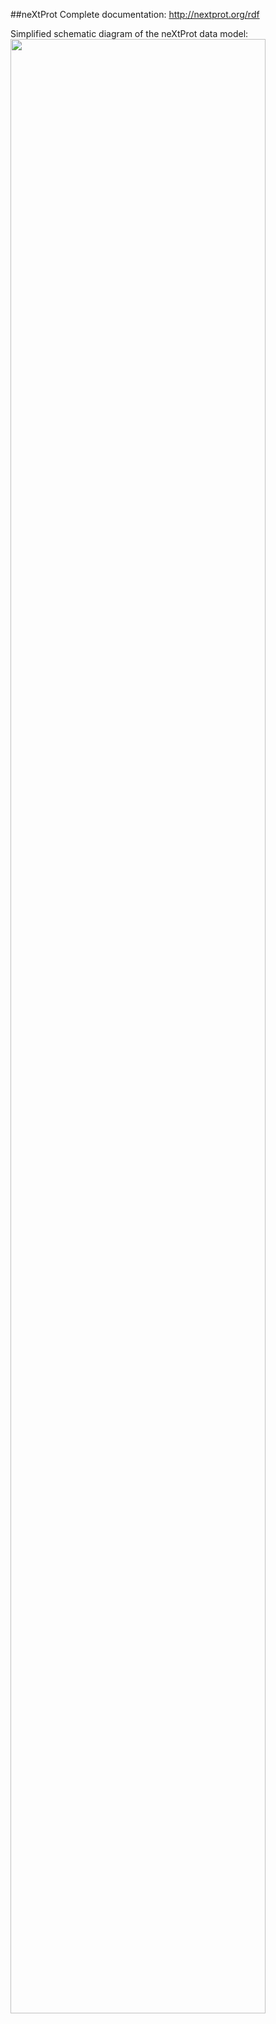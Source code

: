 ##neXtProt
Complete documentation: http://nextprot.org/rdf

Simplified schematic diagram of the neXtProt data model:
<a href="https://raw.githubusercontent.com/calipho-sib/nextprot-docs/master/pages/assets/rdf-model-v2.png" target="_blank"><img width="90%" src="https://raw.githubusercontent.com/calipho-sib/nextprot-docs/master/pages/assets/rdf-model-v2.png"/></a>

